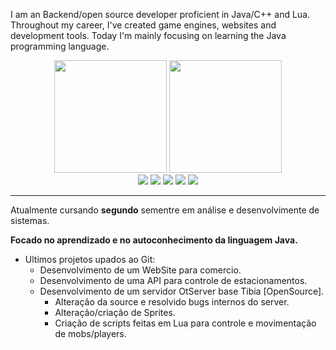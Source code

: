 I am an Backend/open source developer proficient in Java/C++ and Lua. Throughout my career, I've created game engines, websites and development tools. Today I'm mainly focusing on learning the Java programming language.

<div align="center">
  <img height="180em" src="https://github-readme-stats.vercel.app/api?username=EversonMendes12&show_icons=true&theme=dark&include_all_commits=true&count_private=true"/>
  <img height="180em" src="https://github-readme-stats.vercel.app/api/top-langs/?username=EversonMendes12&layout=compact&langs_count=7&theme=dark"/>
</div>
<div align="center">
    <a  href="https://www.linkedin.com/in/eversonmendes301" alt="LinkedIn" target="_blank">
        <img src="https://img.shields.io/badge/LinkedIn-0077B5?style=for-the-badge&logo=linkedin&logoColor=white"></a>
  <a  href="https://github.com/EversonMendes12/" alt="GitHub" target="_blank">
        <img src="https://img.shields.io/badge/GitHub-100000?style=for-the-badge&logo=github&logoColor=white"></a>
    <a  href="https://wa.me/5543984458966" alt="WhatsApp" target="_blank">
        <img src="https://img.shields.io/badge/WhatsApp-25D366?style=for-the-badge&logo=whatsapp&logoColor=white"></a>
    <a  href="https://www.instagram.com/mendes__everson/" alt="Instagram" target="_blank">
        <img src="https://img.shields.io/badge/-Instagram-DF0174?style=for-the-badge&labelColor=DF0174&logo=instagram&logoColor=white&link=https://www.instagram.com/mendes__everson/"></a>
    <a  href="mailto:eversonsilva90@live.com?subject=subject text" alt="outlook" target="_blank">
        <img src="https://img.shields.io/badge/Microsoft_Outlook-0078D4?style=for-the-badge&logo=microsoft-outlook&logoColor=white"></a>
</div>

________________________________________________________________________________________________________________________________________________________

Atualmente cursando **segundo** sementre em análise e desenvolvimente de sistemas.
  
 **Focado no aprendizado e no autoconhecimento da linguagem Java.** 

- Ultimos projetos upados ao Git: 
  - Desenvolvimento de um WebSite para comercio.
  - Desenvolvimento de uma API para controle de estacionamentos.
  - Desenvolvimento de um servidor OtServer base Tibia [OpenSource]. 
    - Alteração da source e resolvido bugs internos do server.
    - Alteração/criação de Sprites.
    - Criação de scripts feitas em Lua para controle e movimentação de mobs/players.
    
<!--
**EversonMendes12/EversonMendes12** is a ✨ _special_ ✨ repository because its `README.md` (this file) appears on your GitHub profile.

Here are some ideas to get you started:

- 🔭 I’m currently working on ...
- 🌱 I’m currently learning ...
- 👯 I’m looking to collaborate on ...
- 🤔 I’m looking for help with ...
- 💬 Ask me about ...
- 📫 How to reach me: ...
- 😄 Pronouns: ...
- ⚡ Fun fact: ...
-->
